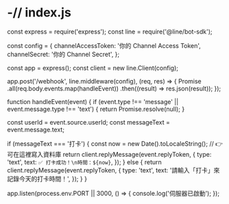 # -// index.js
const express = require('express');
const line = require('@line/bot-sdk');

const config = {
  channelAccessToken: '你的 Channel Access Token',
  channelSecret: '你的 Channel Secret',
};

const app = express();
const client = new line.Client(config);

app.post('/webhook', line.middleware(config), (req, res) => {
  Promise
    .all(req.body.events.map(handleEvent))
    .then((result) => res.json(result));
});

function handleEvent(event) {
  if (event.type !== 'message' || event.message.type !== 'text') {
    return Promise.resolve(null);
  }

  const userId = event.source.userId;
  const messageText = event.message.text;

  if (messageText === '打卡') {
    const now = new Date().toLocaleString();
    // 👉 可在這裡寫入資料庫
    return client.replyMessage(event.replyToken, {
      type: 'text',
      text: `✅ 打卡成功！\n時間：${now}`,
    });
  } else {
    return client.replyMessage(event.replyToken, {
      type: 'text',
      text: '請輸入「打卡」來記錄今天的打卡時間！',
    });
  }
}

app.listen(process.env.PORT || 3000, () => {
  console.log('伺服器已啟動');
});
